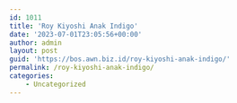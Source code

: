 ```yaml
---
id: 1011
title: 'Roy Kiyoshi Anak Indigo'
date: '2023-07-01T23:05:56+00:00'
author: admin
layout: post
guid: 'https://bos.awn.biz.id/roy-kiyoshi-anak-indigo/'
permalink: /roy-kiyoshi-anak-indigo/
categories:
    - Uncategorized
---
```


